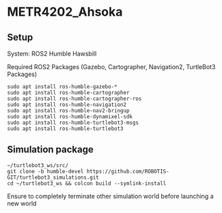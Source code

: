 # METR4202_Ahsoka

## Setup
System: ROS2 Humble Hawsbill

Required ROS2 Packages (Gazebo, Cartographer, Navigation2, TurtleBot3 Packages)

``` 
sudo apt install ros-humble-gazebo-*
sudo apt install ros-humble-cartographer
sudo apt install ros-humble-cartographer-ros
sudo apt install ros-humble-navigation2
sudo apt install ros-humble-nav2-bringup
sudo apt install ros-humble-dynamixel-sdk
sudo apt install ros-humble-turtlebot3-msgs
sudo apt install ros-humble-turtlebot3
``` 


## Simulation package
```
~/turtlebot3_ws/src/
git clone -b humble-devel https://github.com/ROBOTIS-GIT/turtlebot3_simulations.git
cd ~/turtlebot3_ws && colcon build --symlink-install
```

Ensure to completely terminate other simulation world before launching a new world

